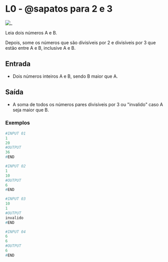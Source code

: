 # L0 - @sapatos para 2 e 3

![_](https://raw.githubusercontent.com/qxcodefup/arcade/master/base/sapatos/cover.jpg)

Leia dois números A e B.

Depois, some os números que são divisíveis por 2 e divisíveis por 3 que estão entre A e B, inclusive A e B.

## Entrada

- Dois números inteiros A e B, sendo B maior que A.

## Saída

- A soma de todos os números pares divisíveis por 3 ou "invalido" caso A seja maior que B.

### Exemplos

``` py
#INPUT 01
1
20
#OUTPUT
36
#END

#INPUT 02
1
10
#OUTPUT
6
#END

#INPUT 03
10
1
#OUTPUT
invalido
#END

#INPUT 04
6
6
#OUTPUT
6
#END
```
